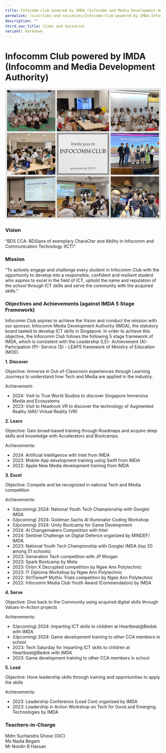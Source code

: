 ```yaml
---
title: Infocomm Club powered by IMDA (Infocomm and Media Development Authority)
permalink: /cca/clubs-and-societies/Infocomm-Club-powered-by-IMDA-Infocomm-and-Media-Development-Authority/
description: ""
third_nav_title: Clubs and Societies
variant: markdown
---
```

Infocomm Club powered by IMDA (Infocomm and Media Development Authority)&nbsp;
=========================================================================

![](/images/CCA/Infocomm%20Club/Infocomm_Club.jpeg)

### Vision
“BDS CCA: BDSians of exemplary CharaCter and Ability in Infocomm and Communication Technology (ICT)”

### Mission
“To actively engage and challenge every student in Infocomm Club with the opportunity to develop into a responsible, confident and resilient student who aspires to excel in the field of ICT, uphold the name and reputation of the school through ICT skills and serve the community with the acquired skills.”

### Objectives and Achievements (against IMDA 5 Stage Framework)
Infocomm Club aspires to achieve the Vision and conduct the mission with our sponsor, Infocomm Media Development Authority (IMDA), the statutory board tasked to develop ICT skills in Singapore. In order to achieve this objective, the Infocomm Club follows the following 5 stage framework of IMDA, which is consistent with the Leadership (LE)- Achievement (A)-Participation (P)- Service (S) - LEAPS framework of Ministry of Education (MOE).

**1.	Discover**

Objective: Immerse in Out-of-Classroom experiences through Learning Journeys to understand how Tech and Media are applied in the industry. 

Achievement: 
* 2024: Visit to True World Studios to discover Singapore Immersive Media and Ecosystems
* 2023: Visit to Headrock VR to discover the technology of Augmented Reality (AR)/ Virtual Reality (VR)
  

**2.	Learn**

Objective: Gain broad-based training through Roadmaps and acquire deep skills and knowledge with Accelerators and Bootcamps. 

Achievements: 
* 2024: Artificial Intelligence with Intel from IMDA
* 2023: Mobile App development training using Swift from IMDA
* 2022: Apple New Media development training from IMDA



**3.	Excel**

Objective: Compete and be recognized in national Tech and Media competition

Achievements:

* (Upcoming) 2024: National Youth Tech Championship with Google/ IMDA
* (Upcoming) 2024: Goldman Sachs AI Illuminator Coding Workshop
* (Upcoming) 2024: Unity Bootcamp for Game Development
* 2024: AI Changemakers Competition with Intel
* 2024: Sentinel Challenge on Digital Defence organized by MINDEF/ IMDA
* 2023: National Youth Tech Championship with Google/ IMDA (top 20 among 51 schools)
* 2023: Generation Tech competition with JP Morgan
* 2023: Spark Bootcamp by Meta
* 2023: Orion X Decrypted  competition by Ngee Ann Polytechnic
* 2023: IT Diploma Workshop by Ngee Ann Polytechnic
* 2022: StrITwise® Mythic Trials competition by Ngee Ann Polytechnic
* 2022: Infocomm Media Club Youth Award (Commendation) by IMDA

**4.	Serve**

Objective: Give back to the Community using acquired digital skills through Values-In-Action projects

Achievements: 

* (Upcoming) 2024: Imparting ICT skills to children at Heartbeat@Bedok with IMDA
* (Upcoming) 2024: Game development training to other CCA members in school
* 2023: Tech Saturday for imparting ICT skills to children at Heartbeat@Bedok with IMDA
* 2023: Game development training to other CCA members in school


<b>5.	Lead</b>

Objective: Hone leadership skills through training and opportunities to apply the skills

Achievements: 
* 2023: Leadership Conference (Lead Con) organised by IMDA
* 2023: Leadership in Action Workshop on Tech for Good and Emerging Technologies by IMDA
 

### Teachers-in-Charge

Mdm Suchandra Ghose&nbsp;(OIC)  
Ms Nadia Begam <br>
Mr Nordin B Hassan